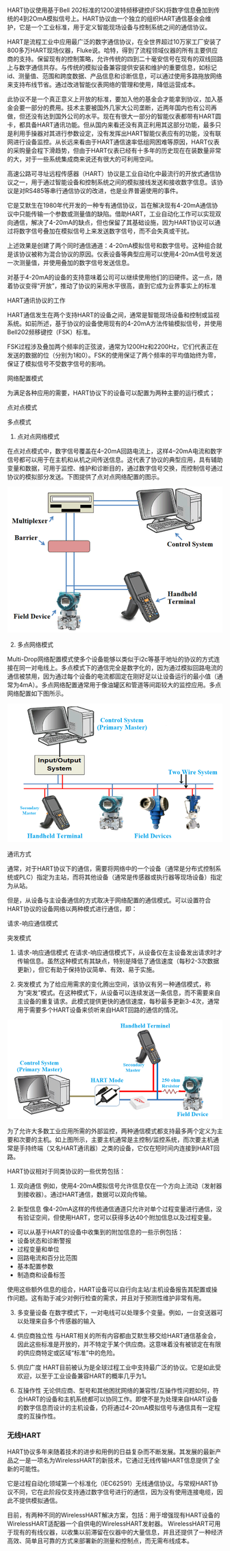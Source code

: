 HART协议使用基于Bell 202标准的1200波特频移键控(FSK)将数字信息叠加到传统的4到2OmA模拟信号上。HART协议由一个独立的组织HART通信基金会维护，它是一个工业标准，用于定义智能现场设备与控制系统之间的通信协议。

HART是流程工业中应用最广泛的数字通信协议，在全世界超过10万家工厂安装了800多万HART现场仪器，Fluke说。哈特，得到了流程领域仪器的所有主要供应商的支持。保留现有的控制策略，允许传统的四到二十毫安信号在现有的双线回路上与数字通信共存。与传统的模拟设备兼容提供安装和维护的重要信息，如标记id、测量值、范围和跨度数据、产品信息和诊断信息，可以通过使用多路拖放网络来支持布线节省。通过改进智能仪表网络的管理和使用，降低运营成本。

此协议不是一个真正意义上开放的标准，要加入他的基金会才能拿到协议，加入基金会要一部分的费用。技术主要被国外几家大公司垄断，近两年国内也有公司再做，但还没有达到国外公司的水平。现在有很大一部分的智能仪表都带有HART圆卡，都具备HART通讯功能。但从国内来看还没有真正利用其这部分功能，最多只是利用手操器对其进行参数设定，没有发挥出HART智能仪表应有的功能，没有联网进行设备监控。从长远来看由于HART通信速率低组网困难等原因，HART仪表的采购量会程下滑趋势，但由于HART仪表已经有十多年的历史现在在装数量非常的大，对于一些系统集成商来说还有很大的可利用空间。


高速公路可寻址远程传感器（HART）协议是工业自动化中最流行的开放式通信协议之一，用于通过智能设备和控制系统之间的模拟接线发送和接收数字信息。该协议是对RS485等串行通信协议的改进，也是业界普遍使用的事件。

它是艾默生在1980年代开发的一种专有通信协议，旨在解决现有4-20mA通信协议中只能传输一个参数或测量值的缺陷。借助HART，工业自动化工作可以实现双向通信，解决了4-20mA的缺点，但也保留了其基础设施，因为HART协议可以通过将数字信号叠加在模拟信号上来发送数字信号，而不会失真或干扰。

上述效果是创建了两个同时通信通道：4-20mA模拟信号和数字信号。这种组合就是该协议被称为混合协议的原因。仪表设备等典型应用可以使用4-20mA信号发送一次测量值，并使用叠加的数字信号发送信息。

对基于4-20mA的设备的支持意味着公司可以继续使用他们的旧硬件。这一点，随着协议变得“开放”，推动了协议的采用水平很高，直到它成为业界事实上的标准

HART通讯协议的工作

HART通信发生在两个支持HART的设备之间，通常是智能现场设备和控制或监视系统。如前所述，基于协议的设备使用现有的4-20mA方法传输模拟信号，并使用Bell202频移键控（FSK）标准。

FSK过程涉及叠加两个频率的正弦波，通常为1200Hz和2200Hz，它们代表正在发送的数据的位（分别为1和0）。FSK的使用保证了两个频率的平均值始终为零，保证了模拟信号不受数字信号的影响。

网络配置模式

为满足各种应用的需要，HART协议下的设备可以配置为两种主要的运行模式；

点对点模式

多点模式

1. 点对点网络模式

在点对点模式中，数字信号覆盖在4–20mA回路电流上，这样4–20mA电流和数字信号都可以用于在主机和从机之间传送信息。这代表了协议的典型应用，具有辅助变量和数据，可用于监控、维护和诊断目的，通过数字信号交换，而控制信号通过协议的模拟部分发送。下图提供了点对点网络配置的图示。

![](./resources/1.png)

2. 多点网络模式

Multi-Drop网络配置模式使多个设备能够以类似于i2c等基于地址的协议的方式连接在同一对电线上。多点模式下的通信完全是数字化的，因为通过模拟回路电流的通信被禁用，因为通过每个设备的电流都固定在刚好足以让设备运行的最小值（通常为4mA）。多点网络配置通常用于像油罐区和管道等间距较大的监控应用。多点网络配置如下图所示。

![](./resources/2.png)


通讯方式

通常，对于HART协议下的通信，需要将网络中的一个设备（通常是分布式控制系统或PLC）指定为主站，而将其他设备（通常是传感器或执行器等现场设备）指定为从站。

但是，从设备与主设备通信的方式取决于网络配置的通信模式。可以设置符合HART协议的设备网络以两种模式进行通信，即：

请求-响应通信模式

突发模式

1. 请求-响应通信模式
在请求-响应通信模式下，从设备仅在主设备发出请求时才传输信息。虽然这种模式有其缺点，特别是降低了通信速度（每秒2-3次数据更新），但它有助于保持协议简单、有效、易于实施。

2. 突发模式
为了给应用需求的变化腾出空间，该协议有另一种通信模式，称为“突发”模式。在这种模式下，从设备可以连续发送一条信息，而不需要来自主设备的重复请求。此模式提供更快的通信速度，每秒最多更新3-4次，通常用于需要多个HART设备来侦听来自HART回路的通信的情况。

![](./resources/3.png)


为了允许大多数工业应用所需的外部监控，两种通信模式都支持最多两个定义为主要和次要的主机。如上图所示，主要主机通常是主控制/监控系统，而次要主机通常是手持终端（又名HART通讯器）之类的设备，它仅在短时间内连接到HART回路。


HART协议相对于同类协议的一些优势包括：

1. 双向通信
例如，使用4-20mA模拟信号允许信息仅在一个方向上流动（发射器到接收器）。通过HART通信，数据可以双向传输。

2. 新型信息
像4-20mA这样的传统通信通道只允许对单个过程变量进行通信，没有验证空间，但使用HART，您可以获得多达40个附加信息以及过程变量。

* 可以从基于HART的设备中收集到的附加信息的一些示例包括：
* 设备状态和诊断警报
* 过程变量和单位
* 回路电流和百分比范围
* 基本配置参数
* 制造商和设备标签

使用这些额外信息的组合，HART设备可以自行向主站/主机设备报告其配置或操作问题。这有助于减少对例行检查的需求，并且对于预测性维护非常有用。

3. 多变量设备
在数字模式下，一对电线可以处理多个变量。例如，一台变送器可以处理来自多个传感器的输入

4. 供应商独立性
与HART相关的所有内容都由艾默生移交给HART通信基金会，因此这些标准是开放的，并不特定于某个供应商。这意味着没有被锁定在有限的供应商特定或区域“标准”中的危险。

5. 供应广度
HART目前被认为是全球过程工业中支持最广泛的协议。它是如此受欢迎，以至于工业设备兼容HART的概率几乎为1。

6. 互操作性
无论供应商、型号和其他困扰网络的兼容性/互操作性问题如何，符合HART的设备和主机系统都可以协同工作。即使不是为处理来自HART设备的数字信息而设计的主机设备，仍将通过4-20mA模拟信号与通信具有一定程度的互操作性。

### 无线HART

HART协议多年来随着技术的进步和用例的日益复杂而不断发展。其发展的最新产品之一是一项名为WirelessHART的新技术，它通过无线传输HART信息提供了全新的可能性。

它是过程自动化领域第一个标准化（IEC62591）无线通信协议。与常规HART协议不同，它在此阶段仅支持通过数字信号进行的通信，因为没有使用连接电缆，因此不提供模拟通信。

目前，有两种不同的WirelessHART解决方案，包括：用于增强现有HART设备的WirelessHART适配器一个自供电的WirelessHART发射器。
WirelessHART可用于现有的有线仪器，以收集以前滞留在仪器中的大量信息，并且还提供了一种经济高效、简单且可靠的方式来部署新的测量和控制点，而无需布线成本。